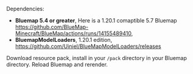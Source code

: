 Dependencies:
* **Bluemap 5.4 or greater**, Here is a 1.20.1 comaptible 5.7 Bluemap https://github.com/BlueMap-Minecraft/BlueMap/actions/runs/14155489410,
* **BluemapModelLoaders**, 1.20.1 edition, https://github.com/Uiniel/BlueMapModelLoaders/releases

Download resource pack, install in your `/pack` directory in your Bluemap directory. Reload Bluemap and rerender.
